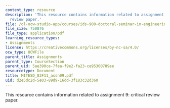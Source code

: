 ```yaml
---
content_type: resource
description: 'This resource contains information related to assignment 9: critical
  review paper.'
file: /ol-ocw-studio-app/courses/ids-900-doctoral-seminar-in-engineering-systems-fall-2011/d2e5dc2d5e0389d916dd3f183c32d360_MITESD_83F11_assn09.pdf
file_size: 750876
file_type: application/pdf
learning_resource_types:
- Assignments
license: https://creativecommons.org/licenses/by-nc-sa/4.0/
ocw_type: OCWFile
parent_title: Assignments
parent_type: CourseSection
parent_uid: 5ae390ce-7fea-f9e2-fa23-ce95300789ee
resourcetype: Document
title: MITESD_83F11_assn09.pdf
uid: d2e5dc2d-5e03-89d9-16dd-3f183c32d360
---
```

This resource contains information related to assignment 9: critical review paper.